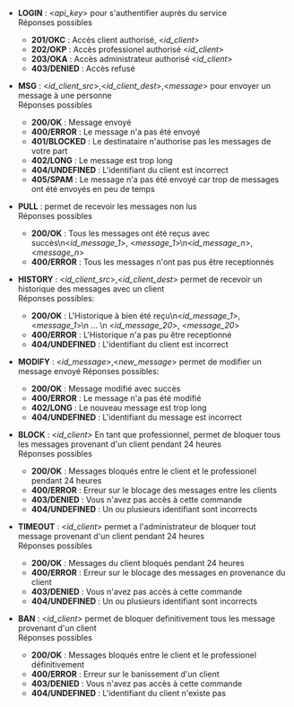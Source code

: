 - **LOGIN** : <*api_key*> pour s'authentifier auprès du service <br>
    Réponses possibles
    - **201/OKC** : Accès client authorisé, <*id_client*>
    - **202/OKP** : Accès professionel authorisé <*id_client*>
    - **203/OKA** : Accès administrateur authorisé <*id_client*>
    - **403/DENIED** : Accès refusé

- **MSG** : \<*id_client_src*>,\<*id_client_dest*>,\<*message*> pour envoyer un message à une personne <br>
    Réponses possibles 
    - **200/OK** : Message envoyé
    - **400/ERROR** : Le message n'a pas été envoyé
    - **401/BLOCKED** : Le destinataire n'authorise pas les messages de votre part
    - **402/LONG** : Le message est trop long
    - **404/UNDEFINED** : L'identifiant du client est incorrect
    - **405/SPAM** : Le message n'a pas été envoyé car trop de messages ont été envoyés en peu de temps

- **PULL** : permet de recevoir les messages non lus <br>
    Réponses possibles
    - **200/OK** : Tous les messages ont été reçus avec succès\n<*id_message_1*>, <*message_1*>\n<*id_message_n*>, <*message_n*>
    - **400/ERROR** : Tous les messages n'ont pas pus être receptionnés

- **HISTORY** : <*id_client_src*>,\<*id_client_dest*> permet de recevoir un historique des messages avec un client <br>
    Réponses possibles:
    - **200/OK** : L'Historique à bien été reçu\n<*id_message\_1*>, <*message_1*>\n ... \n <*id_message\_20*>, <*message_20*>
    - **400/ERROR** : L'Historique n'a pas pu être receptionné
    - **404/UNDEFINED** : L'identifiant du client est incorrect

- **MODIFY** : \<*id_message*>,\<*new_message*> permet de modifier un message envoyé
    Réponses possibles:
    - **200/OK** : Message modifié avec succès
    - **400/ERROR** : Le message n'a pas été modifié
    - **402/LONG** : Le nouveau message est trop long
    - **404/UNDEFINED** : L'identifiant du message est incorrect

- **BLOCK** : \<*id_client*> En tant que professionnel, permet de bloquer tous les messages provenant d'un client pendant 24 heures <br>
    Réponses possibles
    - **200/OK** : Messages bloqués entre le client et le professionel pendant 24 heures
    - **400/ERROR** : Erreur sur le blocage des messages entre les clients
    - **403/DENIED** : Vous n'avez pas accès à cette commande
    - **404/UNDEFINED** : Un ou plusieurs identifiant sont incorrects

- **TIMEOUT** : \<*id_client*> permet a l'administrateur de bloquer tout message provenant d'un client pendant 24 heures <br>
    Réponses possibles
    - **200/OK** : Messages du client bloqués pendant 24 heures
    - **400/ERROR** : Erreur sur le blocage des messages en provenance du client
    - **403/DENIED** : Vous n'avez pas accès à cette commande
    - **404/UNDEFINED** : Un ou plusieurs identifiant sont incorrects

- **BAN** : \<*id_client*> permet de bloquer definitivement tous les message provenant d'un client <br> 
    Réponses possibles
    - **200/OK** : Messages bloqués entre le client et le professionel définitivement
    - **400/ERROR** : Erreur sur le banissement d'un client
    - **403/DENIED** : Vous n'avez pas accès à cette commande
    - **404/UNDEFINED** : L'identifiant du client n'existe pas
